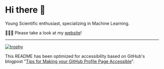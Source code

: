 # Hi there 👋

Young Scientific enthusiast, specializing in Machine Learning.

🤙🤙🤙 Please take a look at my [website](https://mdag.cyou)!

---
[![trophy](https://github-profile-trophy.vercel.app/?username=loloMD&margin-w=15&margin-h=15&no-bg=true&no-frame=true&theme=kimbie_dark)](https://github.com/ryo-ma/github-profile-trophy)

This README has been optimized for accessibility based on GitHub's blogpost "[Tips for Making your GitHub Profile Page Accessible](https://github.blog/2023-10-26-5-tips-for-making-your-github-profile-page-accessible)".
